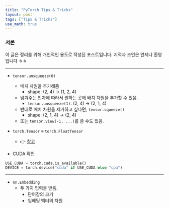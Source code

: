 ```yaml
---
title: "PyTorch Tips & Tricks"
layout: post
tags: ["Tips & Tricks"]
use_math: true
---
```


### 서론
이 글은 정리를 위해 개인적인 용도로 작성된 포스트입니다. 지적과 조언은 언제나 환영입니다 ㅎㅎ

<hr/>

- `tensor.unsqueeze(0)`
  - 배치 차원을 추가해줌
    - shape: (2, 4) → (1, 2, 4)
  - 넘겨주는 인자에 따라서 원하는 곳에 배치 차원을 추가할 수 있음.
    - `tensor.unsqueeze(1)`: (2, 4) → (2, 1, 4)
  - 반대로 배치 차원을 제거하고 싶다면, `tensor.squeeze()`
    - shape: (2, 1, 4) → (2, 4)
  - 또는 `tensor.view(-1, ...)`를 쓸 수도 있음.

- `torch.Tensor` ≡ `torch.FloatTensor`
  - 👉 [참고](https://newpower.tistory.com/199)

- CUDA 확인

``` py
USE_CUDA = torch.cuda.is_available()
DEVICE = torch.device("cuda" if USE_CUDA else "cpu")
```

<hr/>

- `nn.Embedding`
  - 두 가지 입력을 받음.
    - 단어장의 크기
    - 임베딩 벡터의 차원



